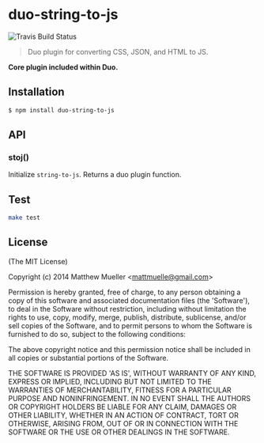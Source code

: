 # duo-string-to-js

![Travis Build Status](https://img.shields.io/travis/duojs/string-to-js.svg)

>  Duo plugin for converting CSS, JSON, and HTML to JS.

**Core plugin included within Duo.**

## Installation

```sh
$ npm install duo-string-to-js
```

## API

### stoj()

Initialize `string-to-js`. Returns a duo plugin function.

## Test

```sh
make test
```

## License

(The MIT License)

Copyright (c) 2014 Matthew Mueller &lt;mattmuelle@gmail.com&gt;

Permission is hereby granted, free of charge, to any person obtaining
a copy of this software and associated documentation files (the
'Software'), to deal in the Software without restriction, including
without limitation the rights to use, copy, modify, merge, publish,
distribute, sublicense, and/or sell copies of the Software, and to
permit persons to whom the Software is furnished to do so, subject to
the following conditions:

The above copyright notice and this permission notice shall be
included in all copies or substantial portions of the Software.

THE SOFTWARE IS PROVIDED 'AS IS', WITHOUT WARRANTY OF ANY KIND,
EXPRESS OR IMPLIED, INCLUDING BUT NOT LIMITED TO THE WARRANTIES OF
MERCHANTABILITY, FITNESS FOR A PARTICULAR PURPOSE AND NONINFRINGEMENT.
IN NO EVENT SHALL THE AUTHORS OR COPYRIGHT HOLDERS BE LIABLE FOR ANY
CLAIM, DAMAGES OR OTHER LIABILITY, WHETHER IN AN ACTION OF CONTRACT,
TORT OR OTHERWISE, ARISING FROM, OUT OF OR IN CONNECTION WITH THE
SOFTWARE OR THE USE OR OTHER DEALINGS IN THE SOFTWARE.
